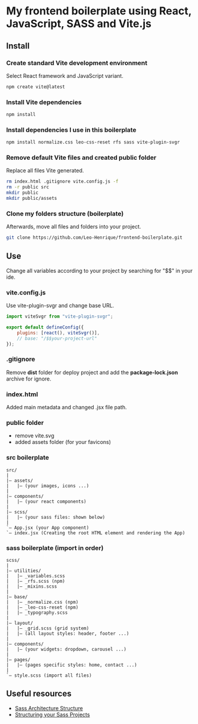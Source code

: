 # My frontend boilerplate using React, JavaScript, SASS and Vite.js

## Install

### Create standard Vite development environment

Select React framework and JavaScript variant.

```bash
npm create vite@latest
```

### Install Vite dependencies

```bash
npm install
```

### Install dependencies I use in this boilerplate

```bash
npm install normalize.css leo-css-reset rfs sass vite-plugin-svgr
```

### Remove default Vite files and created public folder

Replace all files Vite generated.

```bash
rm index.html .gitignore vite.config.js -f
rm -r public src
mkdir public
mkdir public/assets
```

### Clone my folders structure (boilerplate)

Afterwards, move all files and folders into your project.

```bash
git clone https://github.com/Leo-Henrique/frontend-boilerplate.git
```

## Use 

Change all variables according to your project by searching for "$$" in your ide.

### vite.config.js

Use vite-plugin-svgr and change base URL.

```js
import viteSvgr from "vite-plugin-svgr";

export default defineConfig({
    plugins: [react(), viteSvgr()],
    // base: "/$$your-project-url"
});
```

### .gitignore

Remove **dist** folder for deploy project and add the **package-lock.json** archive for ignore.

### index.html

Added main metadata and changed .jsx file path.

### public folder

* remove vite.svg
* added assets folder (for your favicons)

### src boilerplate

```
src/
|
|– assets/
|   |– (your images, icons ...)
|
|– components/
|   |– (your react components)
|
|– scss/ 
|   |– (your sass files: shown below)
|
`– App.jsx (your App component)
`– index.jsx (Creating the root HTML element and rendering the App)
```

### sass boilerplate (import in order)

```
scss/
|
|– utilities/
|   |– _variables.scss
|   |– _rfs.scss (npm)
|   |– _mixins.scss
|
|– base/
|   |– _normalize.css (npm)
|   |– _leo-css-reset (npm)
|   |– _typography.scss
|
|– layout/ 
|   |– _grid.scss (grid system)
|   |– (all layout styles: header, footer ...)
|
|– components/ 
|   |– (your widgets: dropdown, carousel ...)
|
|– pages/
|   |– (pages specific styles: home, contact ...)
|
`– style.scss (import all files)
```

## Useful resources

* [Sass Architecture Structure](https://gist.github.com/AdamMarsden/7b85e8d5bdb5bef969a0)
* [Structuring your Sass Projects](https://itnext.io/structuring-your-sass-projects-c8d41fa55ed4)